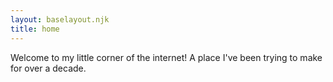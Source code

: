 ```yaml
---
layout: baselayout.njk
title: home
---
```


Welcome to my little corner of the internet! A place I've been trying to make for over a decade.